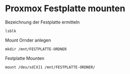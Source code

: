 # Proxmox Festplatte mounten

Bezeichnung der Festplatte ermitteln

    lsblk

Mount Ornder anlegen

    mkdir /mnt/FESTPLATTE-ORDNER

Festplatte Mounten

    mount /dev/sd[X]1 /mnt/FESTPLATTE-ORDNER/

